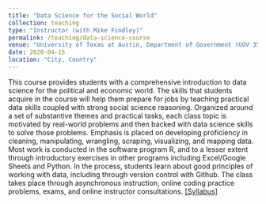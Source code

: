 ```yaml
---
title: "Data Science for the Social World"
collection: teaching
type: "Instructor (with Mike Findley)"
permalink: /teaching/data-science-course
venue: "University of Texas at Austin, Department of Government (GOV 355M)"
date: 2020-04-15
location: "City, Country"
---
```


This course provides students with a comprehensive introduction to data science for the political and economic world. The skills that students acquire in the course will help them prepare for jobs by teaching practical data skills coupled with strong social science reasoning. Organized around a set of substantive themes and practical tasks, each class topic is motivated by real-world problems and then backed with data science skills to solve those problems. Emphasis is placed on developing proficiency in cleaning, manipulating, wrangling, scraping, visualizing, and mapping data. Most work is conducted in the software program R, and to a lesser extent through introductory exercises in other programs including Excel/Google Sheets and Python. In the process, students learn about good principles of working with data, including through version control with Github. The class takes place through asynchronous instruction, online coding practice problems, exams, and online instructor consultations. [[Syllabus]](/files/Data_Science_Course.pdf) 
